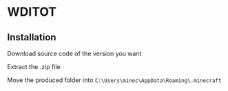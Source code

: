 # WDITOT

## Installation

Download source code of the version you want

Extract the .zip file

Move the produced folder into `C:\Users\minec\AppData\Roaming\.minecraft`
